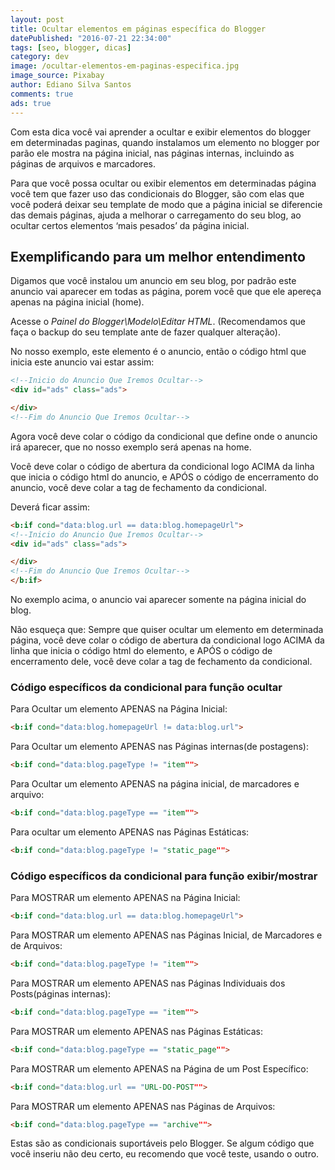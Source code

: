 ```yaml
---
layout: post
title: Ocultar elementos em páginas específica do Blogger
datePublished: "2016-07-21 22:34:00"
tags: [seo, blogger, dicas]
category: dev
image: /ocultar-elementos-em-paginas-especifica.jpg
image_source: Pixabay
author: Ediano Silva Santos
comments: true
ads: true
---
```


Com esta dica você vai aprender a ocultar e exibir elementos do blogger em determinadas paginas, quando instalamos um elemento no blogger por parão ele mostra na página inicial, nas páginas internas, incluindo as páginas de arquivos e marcadores.

Para que você possa ocultar ou exibir elementos em determinadas página você tem que fazer uso das condicionais do Blogger, são com elas que você poderá deixar seu template de modo que a página inicial se diferencie das demais páginas, ajuda a melhorar o carregamento do seu blog, ao ocultar certos elementos ‘mais pesados’ da página inicial.

## Exemplificando para um melhor entendimento
Digamos que você instalou um anuncio em seu blog, por padrão este anuncio vai aparecer em todas as página, porem você que que ele apereça apenas na página inicial (home).

Acesse o *Painel do Blogger\Modelo\Editar HTML*. (Recomendamos que faça o backup do seu template ante de fazer qualquer alteração).

No nosso exemplo, este elemento é o anuncio, então o código html que inicia este anuncio vai estar assim:

```html
<!--Inicio do Anuncio Que Iremos Ocultar-->
<div id="ads" class="ads">

</div>
<!--Fim do Anuncio Que Iremos Ocultar-->
```

Agora você deve colar o código da condicional que define onde o anuncio irá aparecer, que no nosso exemplo será apenas na home.

Você deve colar o código de abertura da condicional logo ACIMA da linha que inicia o código html do anuncio, e APÓS o código de encerramento do anuncio, você deve colar a tag de fechamento da condicional.

Deverá ficar assim:

```html
<b:if cond="data:blog.url == data:blog.homepageUrl">
<!--Inicio do Anuncio Que Iremos Ocultar-->
<div id="ads" class="ads">

</div>
<!--Fim do Anuncio Que Iremos Ocultar--> 
</b:if>
```

No exemplo acima, o anuncio vai aparecer somente na página inicial do blog.

Não esqueça que: Sempre que quiser ocultar um elemento em determinada página, você deve colar o código de abertura da condicional logo ACIMA da linha que inicia o código html do elemento, e APÓS o código de encerramento dele, você deve colar a tag de fechamento da condicional.

### Código específicos da condicional para função ocultar
Para Ocultar um elemento APENAS na Página Inicial:
```html
<b:if cond="data:blog.homepageUrl != data:blog.url">
```

Para Ocultar um elemento APENAS nas Páginas internas(de postagens):
```html
<b:if cond="data:blog.pageType != "item"">
```

Para Ocultar um elemento APENAS na página inicial, de marcadores e arquivo:
```html
<b:if cond="data:blog.pageType == "item"">
```

Para ocultar um elemento APENAS nas Páginas Estáticas:
```html
<b:if cond="data:blog.pageType != "static_page"">
```

### Código específicos da condicional para função exibir/mostrar
Para MOSTRAR um elemento APENAS na Página Inicial:
```html
<b:if cond="data:blog.url == data:blog.homepageUrl">
```

Para MOSTRAR um elemento APENAS nas Páginas Inicial, de Marcadores e de Arquivos:
```html
<b:if cond="data:blog.pageType != "item"">
```

Para MOSTRAR um elemento APENAS nas Páginas Individuais dos Posts(páginas internas):
```html
<b:if cond="data:blog.pageType == "item"">
```

Para MOSTRAR um elemento APENAS nas Páginas Estáticas:
```html
<b:if cond="data:blog.pageType == "static_page"">
```

Para MOSTRAR um elemento APENAS na Página de um Post Específico:
```html
<b:if cond="data:blog.url == "URL-DO-POST"">
```

Para MOSTRAR um elemento APENAS nas Páginas de Arquivos:
```html
<b:if cond="data:blog.pageType == "archive"">
```

Estas são as condicionais suportáveis pelo Blogger. Se algum código que você inseriu não deu certo, eu recomendo que você teste, usando o outro.